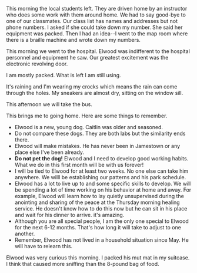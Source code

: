 <html><body><p>This morning the local students left. They are driven home by an instructor who does some work with them around home. We had to say good-bye to one of our classmates. Our class list has names and addresses but not phone numbers. I asked if she could take down my number. She said her equipment was packed. Then I had an idea--I went to the map room where there is a braille machine and wrote down my numbers.
</p><p>This morning we went to the hospital. Elwood was indifferent to the hospital personnel and equipment he saw. Our greatest excitement was the electronic revolving door.
</p><p>I am mostly packed. What is left I am still using.
</p><p>It's raining and I'm wearing my crocks which means the rain can come through the holes. My sneakers are almost dry, sitting on the window sill.
</p><p>This afternoon we will take the bus.
</p><p>This brings me to going home. Here are some things to remember.
</p><ul>
<li>Elwood is a new, young dog. Caitlin was older and seasoned.</li>
<li>Do not compare these dogs. They are both labs but the similarity ends there.</li>
<li>Elwood will make mistakes. He has never been in Jamestown or any place else I've been already.</li>
<li><strong>Do not pet the dog!</strong> Elwood and I need to develop good working habits. What we do in this first month will be with us forever!</li>
<li>I will be tied to Elwood for at least two weeks. No one else can take him anywhere. We willl be establishing our patterns and his park schedule.</li>
<li>Elwood has a lot to live up to and some specific skills to develop. We will be spending a lot of time working on his behavior at home and away. For example, Elwood will learn  how to lay quietly unsupervised during the anointing and sharing of the peace at the Thursday morning healing service. He doesn't know how to do this now but he can sit in his place and wait for his dinner to arrive. it's amazing.</li>
<li>Although you are all special people, I am the only one special to Elwood for the next 6-12 months. That's how long it will take to adjust to one another.</li>
<li>Remember, Elwood has not lived in a household situation since May. He will have to relearn this.</li>
</ul>
<p>Elwood was very curious this morning. I packed his mut mat in my suitcase. I think that caused more sniffing than the 8-pound bag of food.</p></body></html>